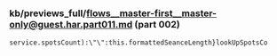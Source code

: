 ### kb/previews_full/flows__master-first__master-only@guest.har.part011.md (part 002)

```md
service.spotsCount):\"\":this.formattedSeanceLength}lookUpSpotsCo
```

```
